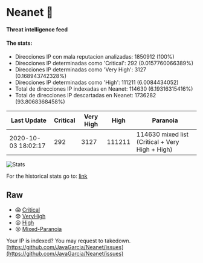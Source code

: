 # Neanet :hocho:
#### Threat intelligence feed
#### The stats:

- Direcciones IP con mala reputacion analizadas: 1850912 (100%)
- Direcciones IP determinadas como 'Critical':  292 (0.0157760066389%)
- Direcciones IP determinadas como 'Very High':  3127 (0.168943742328%)
- Direcciones IP determinadas como 'High':  111211 (6.0084434052)
- Total de direcciones IP indexadas en Neanet:  114630 (6.19316315416%)
- Total de direcciones IP descartadas en Neanet:  1736282 (93.8068368458%)

| Last Update | Critical | Very High | High | Paranoia |
| --- | --- | --- | --- | --- |
| 2020-10-03 18:02:17 | 292 | 3127 | 111211 | 114630 mixed list (Critical + Very High + High)|

![Stats](https://docs.google.com/spreadsheets/d/e/2PACX-1vSnaNMIXVabIpDJjufMlzH7poXnshF3mgd8Is1g9ytUEzVsP5my4Trn8f-xkoLLQ38xpL3HtmUexLo6/pubchart?oid=501124687&format=image)

For the historical stats go to: [link](/stats.csv)
## Raw
- :scream: [Critical](https://raw.githubusercontent.com/JavaGarcia/Neanet/master/blacklists/neanet_critical.txt)
- :fearful: [VeryHigh](https://raw.githubusercontent.com/JavaGarcia/Neanet/master/blacklists/neanet_veryHigh.txtt)
- :frowning: [High](https://raw.githubusercontent.com/JavaGarcia/Neanet/master/blacklists/neanet_high.txt)
- :dizzy_face: [Mixed-Paranoia](https://raw.githubusercontent.com/JavaGarcia/Neanet/master/blacklists/neanet_all.txt)


Your IP is indexed? You may request to takedown. [https://github.com/JavaGarcia/Neanet/issues](https://github.com/JavaGarcia/Neanet/issues)








































































































































































































































































































































































































































































































































































































































































































































































































































































































































































































































































































































































































































